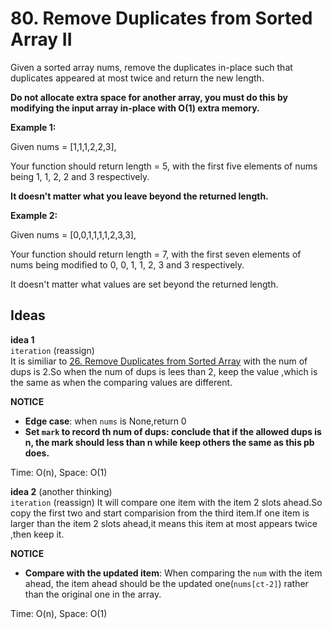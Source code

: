 # 80. Remove Duplicates from Sorted Array II

Given a sorted array nums, remove the duplicates in-place such that duplicates appeared at most twice and return the new length.

**Do not allocate extra space for another array, you must do this by modifying the input array in-place with O(1) extra memory.**  
   

**Example 1:**  

Given nums = [1,1,1,2,2,3],

Your function should return length = 5, with the first five elements of nums being 1, 1, 2, 2 and 3 respectively.  

**It doesn't matter what you leave beyond the returned length.**  

**Example 2:**  

Given nums = [0,0,1,1,1,1,2,3,3],

Your function should return length = 7, with the first seven elements of nums being modified to 0, 0, 1, 1, 2, 3 and 3 respectively.  

It doesn't matter what values are set beyond the returned length.   

## Ideas  
**idea 1**   
`iteration` (reassign)   
It is similiar to [26. Remove Duplicates from Sorted Array](https://github.com/JingRachaelZhu/CrackLeetcode/tree/JingRachaelZhu-patch-1/Array/26.%20Remove%20Duplicates%20from%20Sorted%20Array) with the num of dups is 2.So when the num of dups is lees than 2, keep the value ,which is the same as when the comparing values are different.  

**NOTICE**      
* **Edge case**: when `nums` is None,return 0      
* **Set `mark` to record th num of dups: conclude that if the allowed dups is n, the mark should less than n while keep others the same as this pb does.**           

Time: O(n), Space: O(1)      

**idea 2** (another thinking)  
`iteration` (reassign)
It will compare one item with the item 2 slots ahead.So copy the first two and start comparision from the third item.If one item is larger than the item 2 slots ahead,it means this item at most appears twice ,then keep it.


**NOTICE**      
* **Compare with the updated item**: When comparing the `num` with the item ahead, the item ahead should be the updated one(`nums[ct-2]`) rather than the original one in the array.        
           

Time: O(n), Space: O(1) 


